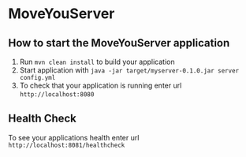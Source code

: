 # MoveYouServer

How to start the MoveYouServer application
---

1. Run `mvn clean install` to build your application
1. Start application with `java -jar target/myserver-0.1.0.jar server config.yml`
1. To check that your application is running enter url `http://localhost:8080`

Health Check
---

To see your applications health enter url `http://localhost:8081/healthcheck`
